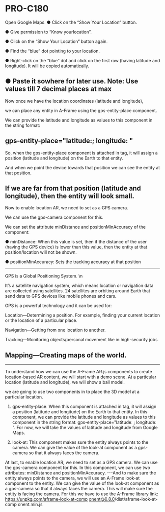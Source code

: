 # PRO-C180
 
 
 Open Google Maps.
● Click on the “Show Your Location” button.

● Give permission to “Know yourlocation”.

● Click on the “Show Your Location” button again.

● Find the “blue” dot pointing to your location.

● Right-click on the “blue” dot and click on the first row (having latitude and longitude). It will be copied automatically.

● Paste it sowhere for later use.
Note: Use values till 7 decimal places
at max
---------------------------------------
Now once we have the location coordinates (latitude and longitude),

we can place any entity in A-Frame using the gps-entity-place component.

We can provide the latitude and longitude as values to this component in the string format:

gps-entity-place="latitude:<your-latitude>; longitude: <your-longitude>"
------------------------------------------------
 So, when the gps-entity-place component is attached in <a-entity> tag, it will assign a position (latitude and longitude) on the Earth to that
entity.

 And when we point the device towards that position we can see the entity at that position.
 
 If we are far from that position (latitude and longitude), then the entity will look small.
-----------------------------------
 Now to enable location AR, we need to set <a-camera> as a GPS camera.

 We can use the gps-camera component for this.

 We can set the attribute minDistance and positionMinAccuracy of the component:

 ● minDistance: When this value is set, then if the distance of the user (having the GPS device) is lower than this value, then the entity at that position/location will not be shown.

 ● positionMinAccuracy: Sets the tracking accuracy at that position
 
 ------------------------------
GPS is a Global Positioning System. \n


It’s a satellite navigation system, which means location or navigation data are collected using satellites. 24 satellites are orbiting around Earth that send data to GPS devices like mobile phones and cars. 

GPS is a powerful technology and it can be used for:

Location—Determining a position. For example, finding your current location or the location of a particular place.

 Navigation—Getting from one location to another.
 
 Tracking—Monitoring objects/personal movement like in high-security jobs
 
Mapping—Creating maps of the world.
-----------------------------------------------------------------------------

----------------------------------------------------------
To understand how we can use the A-Frame AR.js components to create location-based AR content, we will start with a demo scene. At a particular location (latitude and longitude), we will show a ball model.


we are going to use two components in  to place the 3D model at a particular location. 
1. gps-entity-place: When this component is attached in  tag, it will assign a position (latitude and longitude) on the Earth to that entity.
In this component, we can provide the latitude and longitude as values to this component in the string format: gps-entity-place="latitude: ; longitude: ".
For now, we will take the values of latitude and longitude from Google Maps.

2. look-at: This component makes sure the entity always points to the camera. We can give the value of the look-at component as a gps-camera so that it always faces the camera.

At last, to enable location AR, we need to set  as a GPS camera. We can use the gps-camera component for this.
In this component, we can use two attributes: minDistance and positionMinAccuracy.
---And to make sure the entity always
points to the camera, we will use an
A-Frame look-at component to the
entity.
We can give the value of the look-at
component as a gps-camera so that it
always faces the camera.
This will make sure the entity is facing
the camera.
For this we have to use the A-Frame
library link:
https://unpkg.com/aframe-look-at-comp
onent@0.8.0/dist/aframe-look-at-comp
onent.min.js
